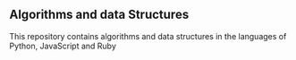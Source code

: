 ﻿## Algorithms and data Structures

 This repository contains algorithms and data structures in the languages of Python, JavaScript and Ruby
